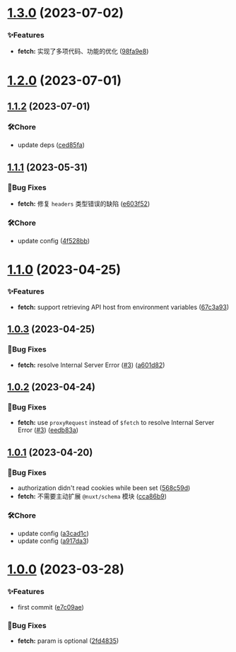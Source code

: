 # [1.3.0](https://github.com/spruce-hub/nuxt-modules/compare/v1.2.0...v1.3.0) (2023-07-02)

### ✨Features

- **fetch:** 实现了多项代码、功能的优化 ([98fa9e8](https://github.com/spruce-hub/nuxt-modules/commit/98fa9e8487966bb9ffae8c900037f4a0081326f0))

# [1.2.0](https://github.com/spruce-hub/nuxt-modules/compare/v1.1.2...v1.2.0) (2023-07-01)

## [1.1.2](https://github.com/spruce-hub/nuxt-modules/compare/v1.1.1...v1.1.2) (2023-07-01)

### 🛠️Chore

- update deps ([ced85fa](https://github.com/spruce-hub/nuxt-modules/commit/ced85fa6af8011fb9835bf9a0eee4dcdbf5c8cfc))

## [1.1.1](https://github.com/spruce-hub/nuxt-modules/compare/v1.1.0...v1.1.1) (2023-05-31)

### 🐛Bug Fixes

- **fetch:** 修复 `headers` 类型错误的缺陷 ([e603f52](https://github.com/spruce-hub/nuxt-modules/commit/e603f52647706b34bfcb4cfccfe82896d10879e5))

### 🛠️Chore

- update config ([4f528bb](https://github.com/spruce-hub/nuxt-modules/commit/4f528bb6af72c55727dbdb25dd0b41a9db812248))

# [1.1.0](https://github.com/spruce-hub/nuxt-modules/compare/v1.0.3...v1.1.0) (2023-04-25)

### ✨Features

- **fetch:** support retrieving API host from environment variables ([67c3a93](https://github.com/spruce-hub/nuxt-modules/commit/67c3a93df105a7444894eff662169a61fab82c59))

## [1.0.3](https://github.com/spruce-hub/nuxt-modules/compare/v1.0.2...v1.0.3) (2023-04-25)

### 🐛Bug Fixes

- **fetch:** resolve Internal Server Error ([#3](https://github.com/spruce-hub/nuxt-modules/issues/3)) ([a601d82](https://github.com/spruce-hub/nuxt-modules/commit/a601d82442a6ab149a5a442c351bbd046fe3fa6a))

## [1.0.2](https://github.com/spruce-hub/nuxt-modules/compare/v1.0.1...v1.0.2) (2023-04-24)

### 🐛Bug Fixes

- **fetch:** use `proxyRequest` instead of `$fetch` to resolve Internal Server Error ([#3](https://github.com/spruce-hub/nuxt-modules/issues/3)) ([eedb83a](https://github.com/spruce-hub/nuxt-modules/commit/eedb83a12fd06aa2a59fe0b04ea159a81da9d594))

## [1.0.1](https://github.com/spruce-hub/nuxt-modules/compare/v1.0.0...v1.0.1) (2023-04-20)

### 🐛Bug Fixes

- authorization didn't read cookies while been set ([568c59d](https://github.com/spruce-hub/nuxt-modules/commit/568c59d064a76a5a4134b9f5653463ed45a41176))
- **fetch:** 不需要主动扩展 `@nuxt/schema` 模块 ([cca86b9](https://github.com/spruce-hub/nuxt-modules/commit/cca86b9be70899092aa20b2fcfd553269a19d9f1))

### 🛠️Chore

- update config ([a3cad1c](https://github.com/spruce-hub/nuxt-modules/commit/a3cad1c01be738b1ef50d2f29a3e4d46d6a81450))
- update config ([a917da3](https://github.com/spruce-hub/nuxt-modules/commit/a917da36631bfa4f90ec688a0bfcc4c39773ebcd))

# [1.0.0](https://github.com/spruce-hub/nuxt-modules/compare/e7c09ae3a09ae8c64476cdec35bedebb349581f1...v1.0.0) (2023-03-28)

### ✨Features

- first commit ([e7c09ae](https://github.com/spruce-hub/nuxt-modules/commit/e7c09ae3a09ae8c64476cdec35bedebb349581f1))

### 🐛Bug Fixes

- **fetch:** param is optional ([2fd4835](https://github.com/spruce-hub/nuxt-modules/commit/2fd483591c2df8f3fa19ce0fe9c5664ac666e1f0))
